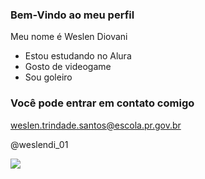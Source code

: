 ### Bem-Vindo ao meu perfil

Meu nome é Weslen Diovani

 - Estou estudando no Alura
 - Gosto de videogame
 - Sou goleiro

### Você pode entrar em contato comigo 

weslen.trindade.santos@escola.pr.gov.br

@weslendi_01


![](https://media.tenor.com/hAtnDqhPJ2IAAAAC/ten-hag.gif)
